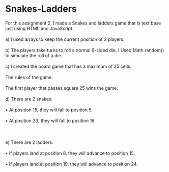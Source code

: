# Snakes-Ladders 
For this assignment 2, I made a Snakes and ladders game that is text base just using HTML and JavaScript.
<br></br>
a) I used arrays to keep the current position of 2 players.
<br></br>
b) The players take turns to roll a normal 6-sided die. I Used Math.random() to simulate the roll of a die.
<br></br>
c) I created the board game that has a maximum of 25 cells.
<br></br>
The rules of the game:
<br></br>
The first player that passes square 25 wins the game.
<br></br>
d) There are 2 snakes:
<br></br>
 • At position 15, they will fall to position 5.
 <br></br>
 • At position 23, they will fall to position 16.
 <br></br>
 <br></br>
e) There are 2 ladders:
<br></br>
• If players land at position 8, they will advance to position 15.
<br></br>
• If players land at position 19, they will advance to position 24. 
